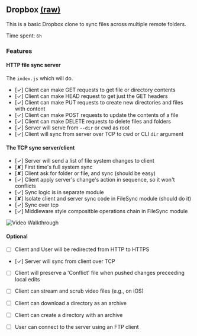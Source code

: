 ## Dropbox [(raw)](https://gist.github.com/CrabDude/040af9c1b93e350608ff/raw)

This is a basic Dropbox clone to sync files across multiple remote folders.

Time spent: `6h`

### Features

#### HTTP file sync server

The `index.js` which will do.

- [✓] Client can make GET requests to get file or directory contents
- [✓] Client can make HEAD request to get just the GET headers 
- [✓] Client can make PUT requests to create new directories and files with content
- [✓] Client can make POST requests to update the contents of a file
- [✓] Client can make DELETE requests to delete files and folders
- [✓] Server will serve from `--dir` or cwd as root
- [✓] Client will sync from server over TCP to cwd or CLI `dir` argument

#### The TCP sync server/client

- [✓] Server will send a list of file system changes to client
- [✘] First time's full system sync
- [✘] Client ask for folder or file, and sync (should be easy)
- [✓] Client apply server's change's action in sequence, so it won't conflicts
- [✓] Sync logic is in separate module
- [✘] Isolate client and server sync code in FileSync module (should do it)
- [✓] Sync over tcp
- [✓] Middleware style compositble operations chain in FileSync module

![Video Walkthrough](./assignment-1.gif)

#### Optional

- [ ] Client and User will be redirected from HTTP to HTTPS
- [✓] Server will sync from client over TCP
- [ ] Client will preserve a 'Conflict' file when pushed changes preceeding local edits
- [ ] Client can stream and scrub video files (e.g., on iOS)
- [ ] Client can download a directory as an archive
- [ ] Client can create a directory with an archive
- [ ] User can connect to the server using an FTP client

